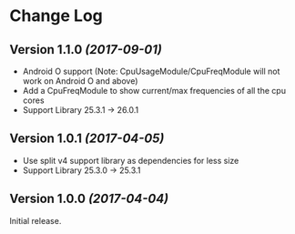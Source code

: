 # Change Log

## Version 1.1.0 *(2017-09-01)*

* Android O support (Note: CpuUsageModule/CpuFreqModule will not work on Android O and above)
* Add a CpuFreqModule to show current/max frequencies of all the cpu cores
* Support Library 25.3.1 -> 26.0.1

## Version 1.0.1 *(2017-04-05)*

* Use split v4 support library as dependencies for less size
* Support Library 25.3.0 -> 25.3.1

## Version 1.0.0 *(2017-04-04)*

Initial release.